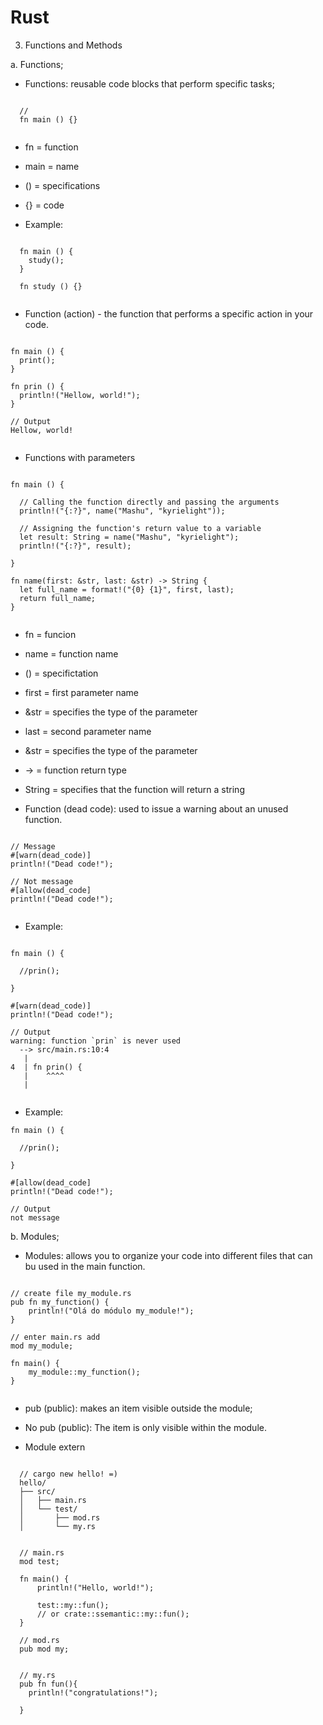 # Rust

3. Functions and Methods

a. Functions;

- Functions: reusable code blocks that perform specific tasks;

```

  // 
  fn main () {}
  
```

- fn = function
- main = name
- () = specifications
- {} = code


- Example:

```

  fn main () {
    study();
  }
  
  fn study () {}
  
```

- Function (action) - the function that performs a specific action in your code. 

```

fn main () {
  print();
}

fn prin () {
  println!("Hellow, world!");
}

// Output
Hellow, world!
  
```

- Functions with parameters

```

fn main () {

  // Calling the function directly and passing the arguments 
  println!("{:?}", name("Mashu", "kyrielight"));
  
  // Assigning the function's return value to a variable
  let result: String = name("Mashu", "kyrielight");
  println!("{:?}", result);

}

fn name(first: &str, last: &str) -> String {
  let full_name = format!("{0} {1}", first, last);
  return full_name;
}
  
```

- fn = funcion
- name = function name
- () = specifictation
- first = first parameter name
- &str = specifies the type of the parameter
- last = second parameter name
- &str = specifies the type of the parameter
- -> = function return type
- String = specifies that the function will return a string


- Function (dead code): used to issue a warning about an unused function.

```

// Message
#[warn(dead_code)]
println!("Dead code!");

// Not message
#[allow(dead_code]
println!("Dead code!");
 
```

- Example:

```

fn main () {

  //prin();
  
}

#[warn(dead_code)]
println!("Dead code!");

// Output
warning: function `prin` is never used
  --> src/main.rs:10:4
   |
4  | fn prin() {
   |    ^^^^
   |
  
```

- Example: 

```
fn main () {

  //prin();
  
}

#[allow(dead_code]
println!("Dead code!");

// Output
not message

```

b. Modules;

- Modules: allows you to organize your code into different files that can bu used in the main function.

```

// create file my_module.rs
pub fn my_function() {
    println!("Olá do módulo my_module!");
}

// enter main.rs add
mod my_module;

fn main() {
    my_module::my_function();
}
  
```

- pub (public): makes an item visible outside the module;
- No pub (public): The item is only visible within the module.


- Module extern

```

  // cargo new hello! =)
  hello/
  ├── src/
  │   ├── main.rs
  │   └── test/
  │       ├── mod.rs
  │       └── my.rs         


  // main.rs
  mod test;

  fn main() {
      println!("Hello, world!");

      test::my::fun();
      // or crate::ssemantic::my::fun();
  }

  // mod.rs
  pub mod my;


  // my.rs
  pub fn fun(){
    println!("congratulations!");
    
  }
  
  
```
